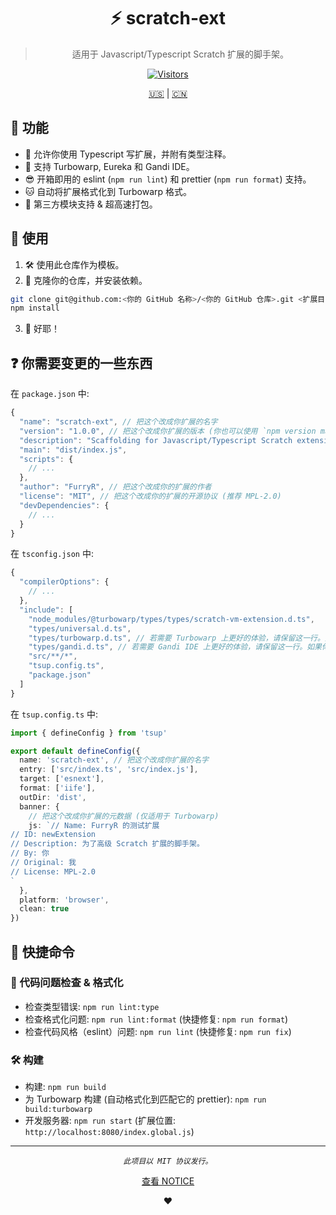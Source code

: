 <div align="center">

# ⚡ scratch-ext

> 适用于 Javascript/Typescript Scratch 扩展的脚手架。

[![Visitors](https://hits.dwyl.com/FurryR/scratch-ext.svg?style=flat-square)](http://github.com/FurryR/scratch-ext)

[🇺🇸](./README.md) | [🇨🇳](./README_zh-CN.md)

</div>

## 👾 功能

- 📄 允许你使用 Typescript 写扩展，并附有类型注释。
- 🩷 支持 Turbowarp, Eureka 和 Gandi IDE。
- 😎 开箱即用的 eslint (`npm run lint`) 和 prettier (`npm run format`) 支持。
- 🐱 自动将扩展格式化到 Turbowarp 格式。
- 💫 第三方模块支持 & 超高速打包。

## 🧪 使用

1. 🛠️ 使用此仓库作为模板。
2. 🔽 克隆你的仓库，并安装依赖。

```bash
git clone git@github.com:<你的 GitHub 名称>/<你的 GitHub 仓库>.git <扩展目录> && cd <扩展目录>
npm install
```

3. 🎉 好耶！

## ❓ 你需要变更的一些东西

在 `package.json` 中:

```javascript
{
  "name": "scratch-ext", // 把这个改成你扩展的名字
  "version": "1.0.0", // 把这个改成你扩展的版本 (你也可以使用 `npm version major|minor|patch` 来更改版本)
  "description": "Scaffolding for Javascript/Typescript Scratch extensions", // 把这个改成你的扩展的说明
  "main": "dist/index.js",
  "scripts": {
    // ...
  },
  "author": "FurryR", // 把这个改成你的扩展的作者
  "license": "MIT", // 把这个改成你的扩展的开源协议 (推荐 MPL-2.0)
  "devDependencies": {
    // ...
  }
}
```

在 `tsconfig.json` 中:

```javascript
{
  "compilerOptions": {
    // ...
  },
  "include": [
    "node_modules/@turbowarp/types/types/scratch-vm-extension.d.ts",
    "types/universal.d.ts",
    "types/turbowarp.d.ts", // 若需要 Turbowarp 上更好的体验，请保留这一行。如果你希望写仅适配 Gandi IDE 的扩展，请删除这一行。
    "types/gandi.d.ts", // 若需要 Gandi IDE 上更好的体验，请保留这一行。如果你希望写仅适配 Turbowarp 的扩展，请删除这一行。
    "src/**/*",
    "tsup.config.ts",
    "package.json"
  ]
}
```

在 `tsup.config.ts` 中:

```typescript
import { defineConfig } from 'tsup'

export default defineConfig({
  name: 'scratch-ext', // 把这个改成你扩展的名字
  entry: ['src/index.ts', 'src/index.js'],
  target: ['esnext'],
  format: ['iife'],
  outDir: 'dist',
  banner: {
    // 把这个改成你扩展的元数据 (仅适用于 Turbowarp)
    js: `// Name: FurryR 的测试扩展
// ID: newExtension
// Description: 为了高级 Scratch 扩展的脚手架。
// By: 你
// Original: 我
// License: MPL-2.0
`
  },
  platform: 'browser',
  clean: true
})
```

## 🐺 快捷命令

### 🤖 代码问题检查 & 格式化

- 检查类型错误: `npm run lint:type`
- 检查格式化问题: `npm run lint:format` (快捷修复: `npm run format`)
- 检查代码风格（eslint）问题: `npm run lint` (快捷修复: `npm run fix`)

### 🛠️ 构建

- 构建: `npm run build`
- 为 Turbowarp 构建 (自动格式化到匹配它的 prettier): `npm run build:turbowarp`
- 开发服务器: `npm run start` (扩展位置: `http://localhost:8080/index.global.js`)

---

<div align="center">

_`此项目以 MIT 协议发行。`_

[查看 NOTICE](./NOTICE_zh-CN.md)

❤️

</div>
